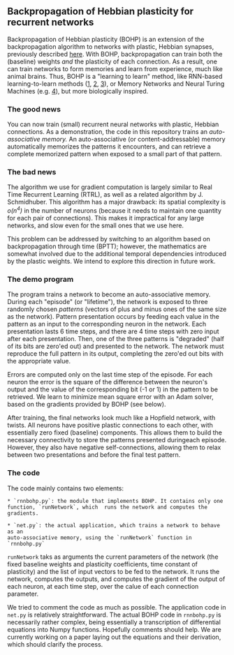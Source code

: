 ## Backpropagation of Hebbian plasticity for recurrent networks

Backpropagation of Hebbian plasticity (BOHP) is an extension of the
backpropagation algorithm to networks with plastic, Hebbian synapses, previously
described [here](https://github.com/ThomasMiconi/LearningToLearnBOHP). With BOHP,
backpropagation can train both the (baseline) weights *and* the plasticity of
each connection. As a result, one can train networks to form memories and learn
from experience, much like animal brains. Thus, BOHP is a "learning to learn"
method, like RNN-based learning-to-learn methods
([1](https://link.springer.com/chapter/10.1007/3-540-44668-0_13),
[2](https://arxiv.org/abs/1611.02779), [3](https://arxiv.org/abs/1611.05763)),
or Memory Networks and Neural Turing Machines (e.g.
[4](https://papers.nips.cc/paper/5846-end-to-end-memory-networks.pdf)), but more
biologically inspired.

### The good news

You can now train (small) recurrent neural networks with plastic, Hebbian
connections.  As a demonstration, the code in this repository trains an
*auto-associative memory.* An auto-associative (or content-addressable) memory
automatically memorizes the patterns it encounters, and can retrieve a complete memorized pattern when
exposed to a small part of that pattern.  

### The bad news

The algorithm we use for gradient computation is largely similar to Real Time
Recurrent Learning (RTRL), as well as a related algorithm by J. Schmidhuber.
This algorithm has a major drawback: its spatial complexity is *o(n<sup>4</sup>)* in the number of
neurons (because it needs to maintain one quantity for each pair of
connections). This makes it impractical for any large networks, and slow even
for the small ones that we use here.

This problem can be addressed by switching to an algorithm based on
backpropagation through time (BPTT); however, the mathematics are somewhat
involved due to the additional temporal dependencies introduced by the plastic
weights. We intend to explore this direction in  future work.


### The demo program

The program trains a network to become an auto-associative memory. During each
"episode" (or "lifetime"), the network is exposed to three randomly chosen
*patterns* (vectors of plus and minus ones of the same size as the network).
Pattern presentation occurs by feeding each value in the pattern as an input to
the corresponding neuron in the network. Each presentation lasts 6 time steps,
and there are 4 time steps with zero input after each presentation.  Then, one
of the three patterns is "degraded" (half of its bits are zero'ed out) and
presented to the network.  The network must reproduce the full pattern in its
output, completing the zero'ed out bits with the appropriate value.

Errors are computed only on the last time step of the episode. For each neuron
the error is the square of the difference between the neuron's output and the
value of the corresponding bit (-1 or 1) in the pattern to be retrieved. We
learn to minimize mean square error with an Adam solver, based on the gradients
provided by BOHP (see below).

After training, the final networks look much like a Hopfield network, with
twists. All neurons have positive plastic connections to each other, with
essentially zero fixed (baseline) components. This allows them to build the
necessary connectivity to store the patterns presented duringeach episode.
However, they also have negative self-connections, allowing them to relax
between two presentations and before the final test pattern.


### The code

The code mainly contains two elements:

    * `rnnbohp.py`: the module that implements BOHP. It contains only one
    function, `runNetwork`, which  runs the network and computes the gradients.

    * `net.py`: the actual application, which trains a network to behave as an
    auto-associative memory, using the `runNetwork` function in `rnnbohp.py`

`runNetwork` taks as arguments the current parameters of the network (the fixed
baseline weights and plasticity coefficients, time constant of plasticity) and
the list of input vectors to be fed to the network. It runs the network,
computes the outputs, and computes the gradient of the output of each neuron, at
each time step, over the calue of each connection parameter.

We tried to comment the code as much as possible. The application code in
`net.py` is relatively straightforward. The actual BOHP code in `rnnbohp.py` is
necessarily rather complex, being essentially a transcription of differential
equations into Numpy functions. Hopefully comments should help.  We are
currently working on a paper laying out the equations and their derivation,
which should clarify the process.

